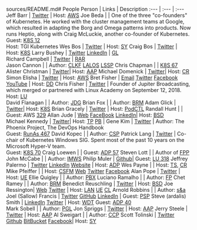 sources/README.md# People
Person    | Links | Description
:---      | :---        | :---
Jeff Barr | [Twitter](https://twitter.com/intent/user?screen_name=jeffbarr) | Host: [AWS](sources/README.md#abbreviations) 
Joe Beda  | | One of the three "co-founders" of Kubernetes. He worked with the cluster management teams at Google, which resulted in adapting the Borg and Omega patterns into products. Now runs Heptio, along with Craig McLuckie, another co-founder of Kubernetes.<br/>Guest: [K8S 12](sources/README.md#k8s-12)<br/>Host: TGI Kubernetes
Wes Bos   | [Twitter](https://twitter.com/wesbos) | Host: [SY](sources/README.md#abbreviations)
Craig Bos | [Twitter](http://twitter.com/craigbox) | Host: [K8S](sources/README.md#abbreviations) 
Larry Bushey | [Twitter](https://twitter.com/goinglinux) [LinkedIn](https://www.linkedin.com/in/larrybushey/) | [GL](sources/README.md#going-linux)  
Richard Campbell | [Twitter](https://twitter.com/richcampbell) | [RAR](sources/README.md#abbreviations)  
Jason Cannon | | Author: [CLKF](clkf.md) [LALOS](lalos.md) [LSSP](lssp.md)
Chris Chapman | | [K8S 67](sources/README.md#k8s-67) 
Alister Christman | [Twitter](https://twitter.com/mralc)| Host: [AAP](sources/README.md#abbreviations) 
Michael Domenick | [Twitter](https://twitter.com/dominucco)| Host: [CR](sources/README.md#abbreviations)  
Simon Elisha | [Twitter](https://twitter.com/intent/user?screen_name=simon_elisha) | Host: [AWS](sources/README.md#abbreviations) 
Bret Fisher | [Email](bret@bretfisher.com) [Twitter](https://twitter.com/BretFisher) [Facebook](https://www.facebook.com/bretfisher.devops) [YouTube](https://www.youtube.com/channel/UC0NErq0RhP51iXx64ZmyVfg) | Host: [DD](sources/README.md#devops-and-docker)
Chris Fisher | [Twitter](https://twitter.com/ChrisLAS) | Founder of Jupiter Broadcasting, which merged or partnered with Linux Academy on September 12, 2018.<br/>Host: [LU](sources/README.md#abbreviations)  
David Flanagan | | Author: [JDG](jdg.md)
Brian Fox | | Author: [BRM](sources/README.md#bash-reference-manual)
Adam Glick | [Twitter](http://twitter.com/mobileglick)| Host: [K8S](sources/README.md#abbreviations) 
Brian Gracely | [Twitter](https://twitter.com/bgracely) | Host: [PodCTL](sources/README.md#abbreviations) 
Randall Hunt | | Guest: AWS [329](sources/README.md#aws-328)
Allan Jude | [Web](https://www.scaleengine.com/) [FaceBook](https://facebook.com/allanjude) [LinkedIn](https://www.linkedin.com/in/allanjude/)| Host: [BSD](sources/README.md#abbreviations)  
Michael Kennedy | [Twitter](https://twitter.com/mkennedy)| Host: [TP](sources/README.md#abbreviations) [PB](sources/README.md#podcasts) | 
Gene Kim        | [Twitter](https://twitter.com/RealGeneKim) | Author: The Phoenix Project, The DevOps Handbook<br/>Guest: [RunAs 467](sources/README.md#runas-467)
David Kopec | | Author: [CSP](csp.md)
Patrick Lang | [Twitter](https://www.twitter.com/PatrickLang) | Co-chair of Kubernetes Windows SIG. Spent most of the past 10 years on the Microsoft Hyper-V team.<br/>Guest: [K8S 70](sources/README.md#k8s-70)
Craig Loewen | | Guest: [ADP 57](sources/README.md#adp-57)
Steven Lott | | Author of [FPP](sources/README.md#functional-python-programming)
John McCabe | | Author: [IMWS](imws.md)
Philip Muler | [Github](https://github.com/philmmanjaro)| Guest: [LU 318](sources/README.md#lu-318) 
Jeffrey Palermo | [Twitter](https://twitter.com/jeffreypalermo) [LinkedIn](https://www.linkedin.com/in/palermo/) [Website](http://jeffreypalermo.com/) | Host: [ADP](sources/README.md#abbreviations) 
Wes Payne | | Host: [TS](sources/README.md#abbreviations), [CR](sources/README.md#abbreviations)
Mike Pfeiffer | | Host: [CSFM](sources/README.md#abbreviations)  [Web](https://mikepfeiffer.io) [Twitter](https://twitter.com/mike**pfeiffer) [Facebook](https://www.facebook.com/mikepfeifferhq/)
Alan Pope | [Twitter](https://twitter.com/popey) | Host: [UE](sources/README.md#abbreviations) 
Ellie Quigley | | Author: [PBX](pbx.md)
Luciano Ramalho | | Author: [FP](sources/README.md#fluent-python)
Chet Ramey | | Author: [BRM](sources/README.md#bash-reference-manual)
Benedict Reuschling | [Twitter](https://twitter.com/bsdbcr) | Host: [BSD](sources/README.md#abbreviations) 
Joe Ressington| [Web](https://joeress.com) [Twitter](https://twitter.com/JoeRessington) |  Host: [LAN](sources/README.md#abbreviations) [UE](sources/README.md#abbreviations) [CL](sources/README.md#abbreviations) 
Arnold Robbins | | Author: [s&a](s-and-a.md)
Joel (Sallow) Francis | [Twitter](https://twitter.com/vexx32) [GitHub](https://github.com/vexx32) [LinkedIn](https://www.linkedin.com/in/joel-francis-356539128/) | Guest: [PSP](sources/README.md#abbreviations) 
Steve (ardalis) Smith | [LinkedIn](https://www.linkedin.com/in/stevenandrewsmith/) [Twitter](https://twitter.com/ardalis) | Host: [WDT](sources/README.md#abbreviations) Guest: [ADP 40](sources/README.md#adp-40)  
Mark Sobell | | Author: [PGL](pgl.md)
Jon Spriggs | [Twitter](https://twitter.com/ticktockhouse) | Host: [AAP](sources/README.md#abbreviations) 
Jerry Steele | [Twitter](https://twitter.com/ticktockhouse) | Host: [AAP](sources/README.md#abbreviations) 
Al Sweigart | | Author: [CCP](sources/README.md#cracking-codes-with-python)
Scott Tolinski |  [Twitter](https://twitter.com/stolinski) [Github](https://github.com/stolinski) [BitBucket](https://bitbucket.org/stolinski) [Facebook](https://www.facebook.com/LevelUpTuts)| Host: [SY](sources/README.md#abbreviations) 

